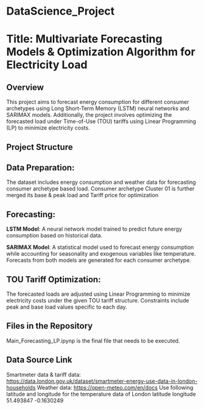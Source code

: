# DataScience_Project 
# Title: Multivariate Forecasting Models & Optimization Algorithm for Electricity Load
## Overview
This project aims to forecast energy consumption for different consumer archetypes using Long Short-Term Memory (LSTM) neural networks and SARIMAX models. Additionally, the project involves optimizing the forecasted load under Time-of-Use (TOU) tariffs using Linear Programming (LP) to minimize electricity costs.

## Project Structure
## Data Preparation:

The dataset includes energy consumption and weather data for forecasting consumer archetype based load.
Consumer archetype Cluster 01 is further merged its base & peak load and Tariff price for optimization
## Forecasting:
**LSTM Model**: A neural network model trained to predict future energy consumption based on historical data.

**SARIMAX Model**: A statistical model used to forecast energy consumption while accounting for seasonality and exogenous variables like temperature.
Forecasts from both models are generated for each consumer archetype.
## TOU Tariff Optimization:
The forecasted loads are adjusted using Linear Programming to minimize electricity costs under the given TOU tariff structure.
Constraints include peak and base load values specific to each day.

## Files in the Repository
Main_Forecasting_LP.ipynp is the final file that needs to be executed.

## Data Source Link
Smartmeter data & tariff data: https://data.london.gov.uk/dataset/smartmeter-energy-use-data-in-london-households 
Weather data: https://open-meteo.com/en/docs 
Use following latitude and longitude for the temperature data of London
latitude	longitude
51.493847	-0.1630249

